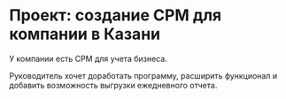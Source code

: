 # Проект: создание СРМ для компании в Казани

У компании есть СРМ для учета бизнеса.

Руководитель хочет доработать программу, расширить функционал
и добавить возможность выгрузки ежедневного отчета.
 
